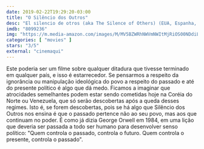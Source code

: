 ```yaml
---
date: 2019-02-22T19:29:20-03:00
title: "O Silêncio dos Outros"
desc: "El silencio de otros (aka The Silence of Others) (EUA, Espanha, Canadá, França), escrito por Ricardo Acosta, Robert Bahar, Almudena Carracedo, Kim Roberts, dirigido por Robert Bahar e Almudena Carracedo, com María Martín, José María Galante, Carlos Slepoy."
imdb: "8099236"
img: "https://m.media-amazon.com/images/M/MV5BZWRhNWVmNWItMjRiOS00NDdiLWExNzgtMmE3Y2FiNzVkNGIyXkEyXkFqcGdeQXVyODc0OTEyNDU@._V1_SY150_CR2,0,101,150_.jpg"
categories: [ "movies" ]
stars: "3/5"
external: "cinemaqui"
---
```

Este poderia ser um filme sobre qualquer ditadura que tivesse terminado em qualquer país, e isso é estarrecedor. Se pensarmos a respeito da ignorância ou manipulação ideológica do povo a respeito do passado e até do presente político é algo que dá medo. Ficamos a imaginar que atrocidades semelhantes podem estar sendo cometidas hoje na Coréia do Norte ou Venezuela, que só serão descobertas após a queda desses regimes. Isto é, se forem descobertas, pois se há algo que Silêncio dos Outros nos ensina é que o passado pertence não ao seu povo, mas aos que continuam no poder. É como já dizia George Orwell em 1984, em uma lição que deveria ser passada a todo ser humano para desenvolver senso político: "Quem controla o passado, controla o futuro. Quem controla o presente, controla o passado".
